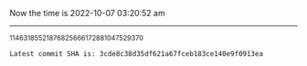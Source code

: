 Now the time is 2022-10-07 03:20:52 am

---

<small>11463185521876825666172881047529370</small>

```txt
Latest commit SHA is: 3cde8c38d35df621a67fceb183ce140e9f0913ea
```
